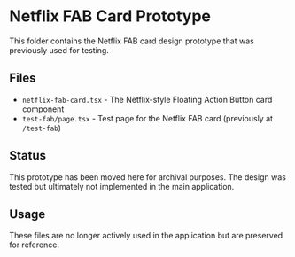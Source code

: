 # Netflix FAB Card Prototype

This folder contains the Netflix FAB card design prototype that was previously used for testing.

## Files

- `netflix-fab-card.tsx` - The Netflix-style Floating Action Button card component
- `test-fab/page.tsx` - Test page for the Netflix FAB card (previously at `/test-fab`)

## Status

This prototype has been moved here for archival purposes. The design was tested but ultimately not implemented in the main application.

## Usage

These files are no longer actively used in the application but are preserved for reference.